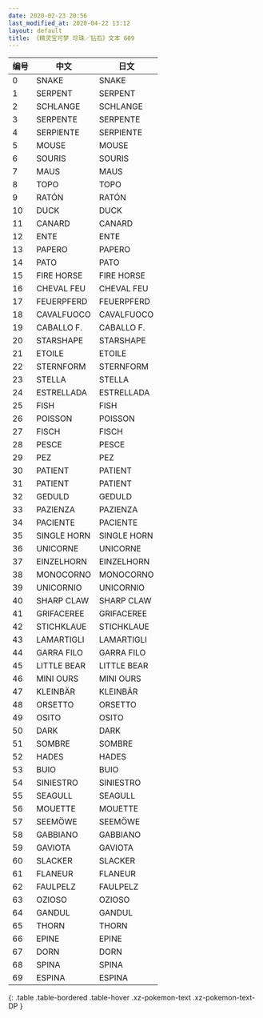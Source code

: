 ```yaml
---
date: 2020-02-23 20:56
last_modified_at: 2020-04-22 13:12
layout: default
title: 《精灵宝可梦 珍珠／钻石》文本 609
---
```

| 编号 | 中文 | 日文 |
| ---- | ---- | ---- |
| 0 | SNAKE | SNAKE |
| 1 | SERPENT | SERPENT |
| 2 | SCHLANGE | SCHLANGE |
| 3 | SERPENTE | SERPENTE |
| 4 | SERPIENTE | SERPIENTE |
| 5 | MOUSE | MOUSE |
| 6 | SOURIS | SOURIS |
| 7 | MAUS | MAUS |
| 8 | TOPO | TOPO |
| 9 | RATÓN | RATÓN |
| 10 | DUCK | DUCK |
| 11 | CANARD | CANARD |
| 12 | ENTE | ENTE |
| 13 | PAPERO | PAPERO |
| 14 | PATO | PATO |
| 15 | FIRE HORSE | FIRE HORSE |
| 16 | CHEVAL FEU | CHEVAL FEU |
| 17 | FEUERPFERD | FEUERPFERD |
| 18 | CAVALFUOCO | CAVALFUOCO |
| 19 | CABALLO F. | CABALLO F. |
| 20 | STARSHAPE | STARSHAPE |
| 21 | ETOILE | ETOILE |
| 22 | STERNFORM | STERNFORM |
| 23 | STELLA | STELLA |
| 24 | ESTRELLADA | ESTRELLADA |
| 25 | FISH | FISH |
| 26 | POISSON | POISSON |
| 27 | FISCH | FISCH |
| 28 | PESCE | PESCE |
| 29 | PEZ | PEZ |
| 30 | PATIENT | PATIENT |
| 31 | PATIENT | PATIENT |
| 32 | GEDULD | GEDULD |
| 33 | PAZIENZA | PAZIENZA |
| 34 | PACIENTE | PACIENTE |
| 35 | SINGLE HORN | SINGLE HORN |
| 36 | UNICORNE | UNICORNE |
| 37 | EINZELHORN | EINZELHORN |
| 38 | MONOCORNO | MONOCORNO |
| 39 | UNICORNIO | UNICORNIO |
| 40 | SHARP CLAW | SHARP CLAW |
| 41 | GRIFACEREE | GRIFACEREE |
| 42 | STICHKLAUE | STICHKLAUE |
| 43 | LAMARTIGLI | LAMARTIGLI |
| 44 | GARRA FILO | GARRA FILO |
| 45 | LITTLE BEAR | LITTLE BEAR |
| 46 | MINI OURS | MINI OURS |
| 47 | KLEINBÄR | KLEINBÄR |
| 48 | ORSETTO | ORSETTO |
| 49 | OSITO | OSITO |
| 50 | DARK | DARK |
| 51 | SOMBRE | SOMBRE |
| 52 | HADES | HADES |
| 53 | BUIO | BUIO |
| 54 | SINIESTRO | SINIESTRO |
| 55 | SEAGULL | SEAGULL |
| 56 | MOUETTE | MOUETTE |
| 57 | SEEMÖWE | SEEMÖWE |
| 58 | GABBIANO | GABBIANO |
| 59 | GAVIOTA | GAVIOTA |
| 60 | SLACKER | SLACKER |
| 61 | FLANEUR | FLANEUR |
| 62 | FAULPELZ | FAULPELZ |
| 63 | OZIOSO | OZIOSO |
| 64 | GANDUL | GANDUL |
| 65 | THORN | THORN |
| 66 | EPINE | EPINE |
| 67 | DORN | DORN |
| 68 | SPINA | SPINA |
| 69 | ESPINA | ESPINA |
{: .table .table-bordered .table-hover .xz-pokemon-text .xz-pokemon-text-DP }
